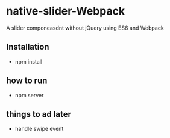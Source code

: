 # native-slider-Webpack
A slider componeasdnt without jQuery using ES6 and Webpack 

## Installation
 - npm install

## how to run
  - npm server
  
## things to ad later
  - handle swipe event
